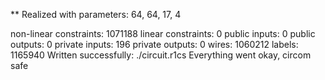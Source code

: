 ** Realized with parameters: 64, 64, 17, 4

non-linear constraints: 1071188
linear constraints: 0
public inputs: 0
public outputs: 0
private inputs: 196
private outputs: 0
wires: 1060212
labels: 1165940
Written successfully: ./circuit.r1cs
Everything went okay, circom safe